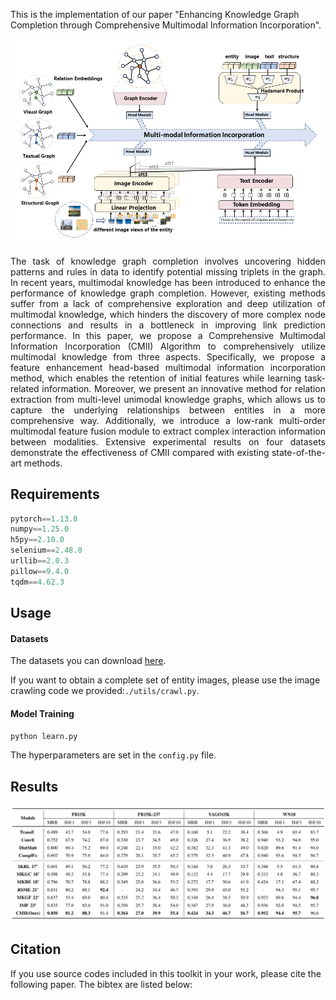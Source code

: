 
This is the implementation of our paper "Enhancing Knowledge Graph Completion through Comprehensive Multimodal Information Incorporation".

![CMII](./resource/CMII.png)

<p style='text-align: justify; text-justify:inter-ideograph;'>The task of knowledge graph completion involves uncovering hidden patterns and rules in data to identify potential missing triplets in the graph. In recent years, multimodal knowledge has been introduced to enhance the performance of knowledge graph completion. However, existing methods suffer from a lack of comprehensive exploration and deep utilization of multimodal knowledge, which hinders the discovery of more complex node connections and results in a bottleneck in improving link prediction performance. In this paper, we propose a Comprehensive Multimodal Information Incorporation (CMII) Algorithm to comprehensively utilize multimodal knowledge from three aspects. Specifically, we propose a feature enhancement head-based multimodal information incorporation method, which enables the retention of initial features while learning task-related information. Moreover, we present an innovative method for relation extraction from multi-level unimodal knowledge graphs, which allows us to capture the underlying relationships between entities in a more comprehensive way. Additionally, we introduce a low-rank multi-order multimodal feature fusion module to extract complex interaction information between modalities. Extensive experimental results on four datasets demonstrate the effectiveness of CMII compared with existing state-of-the-art methods.
</p>

## Requirements

```python
pytorch==1.13.0
numpy==1.25.0
h5py==2.10.0
selenium==2.48.0
urllib==2.0.3
pillow==9.4.0
tqdm==4.62.3
```

## Usage

#### Datasets

The datasets you can download [here](https://drive.google.com/drive/folders/1bz5FIeYPW8lWukl5Iltks5WXuo81gpAr?usp=drive_link).

If you want to obtain a complete set of entity images, please use the image crawling code we provided:`./utils/crawl.py`.

#### Model Training

```python
python learn.py
```

The hyperparameters are set in the `config.py` file.


## Results

![](./resource/results.png " Evaluation results of the link prediction on FB15K, FB15K-237, YAGO15K, and WN18 datasets. The first four methods are monomodal KG representation methods, and the latter six are multimodal KG representation methods. The best scores are in bold.")


## Citation

If you use source codes included in this toolkit in your work, please cite the following paper. The bibtex are listed below:
